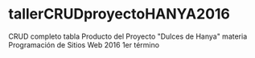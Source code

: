 # tallerCRUDproyectoHANYA2016
CRUD completo tabla Producto del Proyecto "Dulces de Hanya" materia Programación de Sitios Web 2016 1er término
